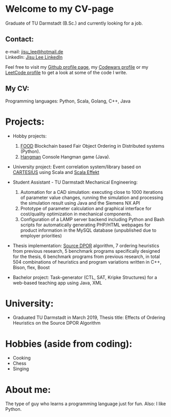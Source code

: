 # Welcome to my CV-page

Graduate of TU Darmstadt (B.Sc.) and currently looking for a job.  

## Contact:    
  e-mail: [jisu_lee@hotmail.de](mailto:jisu_lee@hotmail.de)   
  LinkedIn: [Jisu Lee LinkedIn](https://www.linkedin.com/in/jisu-lee-599a29182/)   
  
Feel free to visit my [Github profile page](https://github.com/lee195/), my [Codewars profile](https://www.codewars.com/users/lee195) or my [LeetCode profile](https://leetcode.com/lee195/) to get a look at some of the code I write.   

## My CV:

Programming languages: Python, Scala, Golang, C++, Java  

# Projects:
- Hobby projects: 
  1. [FOOD](https://github.com/lee195/FOOD) Blockchain based Fair Object Ordering in Distributed systems (Python). 
  2. [Hangman](https://github.com/lee195/Hangman) Console Hangman game (Java).

- University project: Event correlation system/library based on [CARTESIUS](http://www.st.informatik.tu-darmstadt.de/artifacts/corrl/cartesius_preprint.pdf) using Scala and [Scala Effekt](https://github.com/b-studios/scala-effekt)

- Student Assistant - TU Darmstadt Mechanical Engineering:
  1. Automation for a CAD simulation: executing close to 1000 iterations of parameter value changes, running the simulation and processing the simulation result using Java and the Siemens NX API
  2. Prototype of parameter calculation and graphical interface for cost/quality optimization in mechanical components.
  3. Configuration of a LAMP server backend including Python and Bash scripts for automatically generating PHP/HTML webpages for product information in the MySQL database (unpublished due to employer priorities)
- Thesis implementation: [Source DPOR](http://user.it.uu.se/~parosh/publications/papers/popl2014.pdf) algorithm, 7 ordering heuristics from previous research, 5 benchmark programs specifically designed for the thesis, 6 benchmark programs from previous research, in total 504 combinations of heuristics and program variations written in C++, Bison, flex, Boost

- Bachelor project: Task-generator (CTL, SAT, Kripke Structures) for a web-based teaching app using Java, XML

# University:
- Graduated TU Darmstadt in March 2019, Thesis title: Effects of Ordering Heuristics on the Source DPOR Algorithm   

# Hobbies (aside from coding):
- Cooking
- Chess
- Singing

# About me:
  The type of guy who learns a programming language just for fun.
  Also: I like Python.
